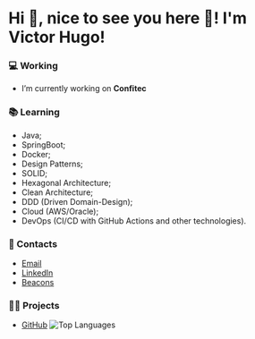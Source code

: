 # Hi 👋, nice to see you here 👀! I'm Victor Hugo!

### 💻 Working
- I’m currently working on **Confitec**

### 📚 Learning
- Java;
- SpringBoot;
- Docker;
- Design Patterns;
- SOLID;
- Hexagonal Architecture;
- Clean Architecture;
- DDD (Driven Domain-Design);
- Cloud (AWS/Oracle);
- DevOps (CI/CD with GitHub Actions and other technologies).

### 📩 Contacts
- [Email](mailto:contato.arrudavictor@gmail.com)
- [LinkedIn](https://www.linkedin.com/in/victorhugodev)
- [Beacons](https://beacons.ai/tor_hugo)

### 👨‍💻 Projects
- [GitHub](https://github.com/TorHugo?tab=repositories)
![Top Languages](https://github-readme-stats.vercel.app/api/top-langs/?username=torhugo&layout=compact&langs_count=7&theme=dark)